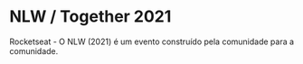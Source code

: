 # NLW / Together 2021
Rocketseat - O NLW (2021) é um evento construído pela comunidade para a comunidade.
